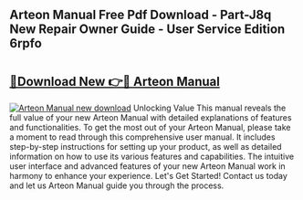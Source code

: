 ## Arteon Manual Free Pdf Download - Part-J8q New Repair Owner Guide - User Service Edition 6rpfo

# <h2><a href="http://cf13682.oget.top/?id=Arteon+Manual">🔗Download New 👉🔴 Arteon Manual</a></h2>

[![Arteon Manual new download](https://i.imgur.com/5g1atiW.png)](http://cf13682.oget.top/?id=Arteon+Manual)
Unlocking Value This manual reveals the full value of your new Arteon Manual with detailed explanations of features and functionalities. To get the most out of your Arteon Manual, please take a moment to read through this comprehensive user manual. It includes step-by-step instructions for setting up your product, as well as detailed information on how to use its various features and capabilities. The intuitive user interface and advanced features of your new Arteon Manual work in harmony to enhance your experience. Let's Get Started! Contact us today and let us Arteon Manual guide you through the process.
